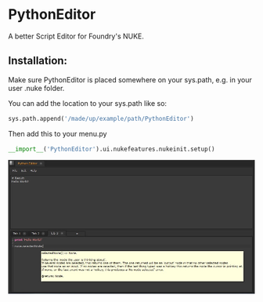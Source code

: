 # PythonEditor
A better Script Editor for Foundry's NUKE.

## Installation:
Make sure PythonEditor is placed somewhere on your sys.path, e.g. in your user .nuke folder.

You can add the location to your sys.path like so:
```python
sys.path.append('/made/up/example/path/PythonEditor')
```

Then add this to your menu.py
```python
__import__('PythonEditor').ui.nukefeatures.nukeinit.setup()
```

![ScreenShot](/media/PythonEditorScreenshot.jpg)
